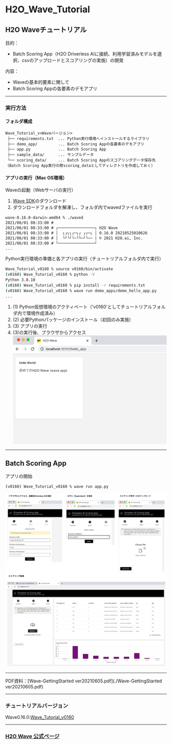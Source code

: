 # H2O_Wave_Tutorial

## H2O Waveチュートリアル
目的：
- Batch Scoring App（H2O Driverless AIに接続、利用学習済みモデルを選択、csvのアップロードとスコアリングの実施）の開発
  
内容：
- Waveの基本的要素に関して
- Batch Scoring Appの各要素のデモアプリ

***
### 実行方法
#### フォルダ構成
```
Wave_Tutorial_v<Waveバージョン>
 ├── requirements.txt  ... Python実行環境へインストールするライブラリ
 ├── demo_app/         ... Batch Scoring Appの各要素のデモアプリ
 ├── app.py            ... Batch Scoring App
 ├── sample_data/      ... サンプルデータ
 └── scoring_data/     ... Batch Scoring Appのスコアリングデータ保存先（Batch Scoring App実行の際scoring_dataとしてディレクトリを作成しておく）
```
#### アプリの実行（Mac OS環境）

Waveの起動（Webサーバの実行）
1. [Wave SDK](https://github.com/h2oai/wave/releases)のダウンロード
2. ダウンロードフォルダを解凍し、フォルダ内でwavedファイルを実行
```
wave-0.16.0-darwin-amd64 % ./waved
2021/06/01 08:33:00 # 
2021/06/01 08:33:00 # ┌────────────────┐ H2O Wave 
2021/06/01 08:33:00 # │  ┐┌┐┐┌─┐┌ ┌┌─┐ │ 0.16.0 20210525010626
2021/06/01 08:33:00 # │  └┘└┘└─└└─┘└── │ © 2021 H2O.ai, Inc.
2021/06/01 08:33:00 # └────────────────┘
...
```
  
Python実行環境の準備と各アプリの実行（チュートリアルフォルダ内で実行）
```bash
Wave_Tutorial_v0160 % source v0160/bin/activate                                   (1)
(v0160) Wave_Tutorial_v0160 % python -V
Python 3.8.10
(v0160) Wave_Tutorial_v0160 % pip install -r requirements.txt                     (2)
(v0160) Wave_Tutorial_v0160 % wave run demo_apps/demo_hello_app.py                (3)
...
```
1. (1) Python仮想環境のアクティベート（'v0160'としてチュートリアルフォルダ内で環境作成済み）  
2. (2) 必要Pythonパッケージのインストール（初回のみ実施）  
3. (3) アプリの実行  
4. (3)の実行後、ブラウザからアクセス  
![hello app](./img/hello_app.png)

***
## Batch Scoring App
  
アプリの開始
```bash
(v0160) Wave_Tutorial_v0160 % wave run app.py
```
  
![app_1](./img/app_1.png)
![app_2](./img/app_2.png)

***
PDF資料：[Wave-GettingStarted ver20210605.pdf](./Wave-GettingStarted ver20210605.pdf)
***
### チュートリアルバージョン
Wave0.16.0:[Wave_Tutorial_v0160](Wave_Tutorial_v0160/)

***
### [H2O Wave 公式ページ](https://wave.h2o.ai/)
